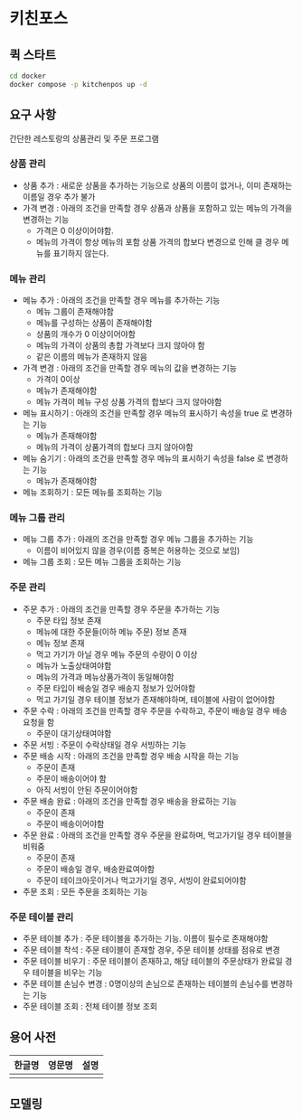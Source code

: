 # 키친포스

## 퀵 스타트

```sh
cd docker
docker compose -p kitchenpos up -d
```

## 요구 사항

간단한 레스토랑의 상품관리 및 주문 프로그램

### 상품 관리
- 상품 추가 : 새로운 상품을 추가하는 기능으로 상품의 이름이 없거나, 이미 존재하는 이름일 경우 추가 불가
- 가격 변경 : 아래의 조건을 만족할 경우 상품과 상품을 포함하고 있는 메뉴의 가격을 변경하는 기능
  - 가격은 0 이상이어야함. 
  - 메뉴의 가격이 항상 메뉴의 포함 상품 가격의 합보다 변경으로 인해 클 경우 메뉴를 표기하지 않는다.

### 메뉴 관리
- 메뉴 추가 : 아래의 조건을 만족할 경우 메뉴를 추가하는 기능
  - 메뉴 그룹이 존재해야함
  - 메뉴를 구성하는 상품이 존재해야함
  - 상품의 개수가 0 이상이어야함
  - 메뉴의 가격이 상품의 총합 가격보다 크지 않아야 함
  - 같은 이름의 메뉴가 존재하지 않음
- 가격 변경 : 아래의 조건을 만족할 경우 메뉴의 값을 변경하는 기능
  - 가격이 0이상
  - 메뉴가 존재해야함
  - 메뉴 가격이 메뉴 구성 상품 가격의 합보다 크지 않아야함
- 메뉴 표시하기 : 아래의 조건을 만족할 경우 메뉴의 표시하기 속성을 true 로 변경하는 기능
  - 메뉴가 존재해야함
  - 메뉴의 가격이 상품가격의 합보다 크지 않아야함
- 메뉴 숨기기 : 아래의 조건을 만족할 경우 메뉴의 표시하기 속성을 false 로 변경하는 기능
  - 메뉴가 존재해야함
- 메뉴 조회하기 : 모든 메뉴를 조회하는 기능

### 메뉴 그룹 관리
- 메뉴 그룹 추가 : 아래의 조건을 만족할 경우 메뉴 그룹을 추가하는 기능
  - 이름이 비어있지 않을 경우(이름 중복은 허용하는 것으로 보임)
- 메뉴 그룹 조회 : 모든 메뉴 그룹을 조회하는 기능

### 주문 관리
- 주문 추가 : 아래의 조건을 만족할 경우 주문을 추가하는 기능
  - 주문 타입 정보 존재
  - 메뉴에 대한 주문들(이하 메뉴 주문) 정보 존재
  - 메뉴 정보 존재
  - 먹고 가기가 아닐 경우 메뉴 주문의 수량이 0 이상
  - 메뉴가 노출상태여야함
  - 메뉴의 가격과 메뉴상품가격이 동일해야함
  - 주문 타입이 배송일 경우 배송지 정보가 있어야함
  - 먹고 가기일 경우 테이블 정보가 존재해야하며, 테이블에 사람이 없어야함
- 주문 수락 : 아래의 조건을 만족할 경우 주문을 수락하고, 주문이 배송일 경우 배송 요청을 함
  - 주문이 대기상태여야함
- 주문 서빙 : 주문이 수락상태일 경우 서빙하는 기능
- 주문 배송 시작 : 아래의 조건을 만족할 경우 배송 시작을 하는 기능
  - 주문이 존재
  - 주문이 배송이어야 함
  - 아직 서빙이 안된 주문이어야함
- 주문 배송 완료 : 아래의 조건을 만족할 경우 배송을 완료하는 기능
  - 주문이 존재
  - 주문이 배송이어야함
- 주문 완료 : 아래의 조건을 만족할 경우 주문을 완료하며, 먹고가기일 경우 테이블을 비워줌
  - 주문이 존재
  - 주문이 배송일 경우, 배송완료여야함
  - 주문이 테이크아웃이거나 먹고가기일 경우, 서빙이 완료되어야함
- 주문 조회 : 모든 주문을 조회하는 기능

### 주문 테이블 관리
- 주문 테이블 추가 : 주문 테이블을 추가하는 기능. 이름이 필수로 존재해야함
- 주문 테이블 착석 : 주문 테이블이 존재할 경우, 주문 테이블 상태를 점유로 변경
- 주문 테이블 비우기 : 주문 테이블이 존재하고, 해당 테이블의 주문상태가 완료일 경우 테이블을 비우는 기능
- 주문 테이블 손님수 변경 : 0명이상의 손님으로 존재하는 테이블의 손님수를 변경하는 기능
- 주문 테이블 조회 : 전체 테이블 정보 조회

## 용어 사전

| 한글명 | 영문명 | 설명 |
| --- | --- | --- |
|  |  |  |

## 모델링
